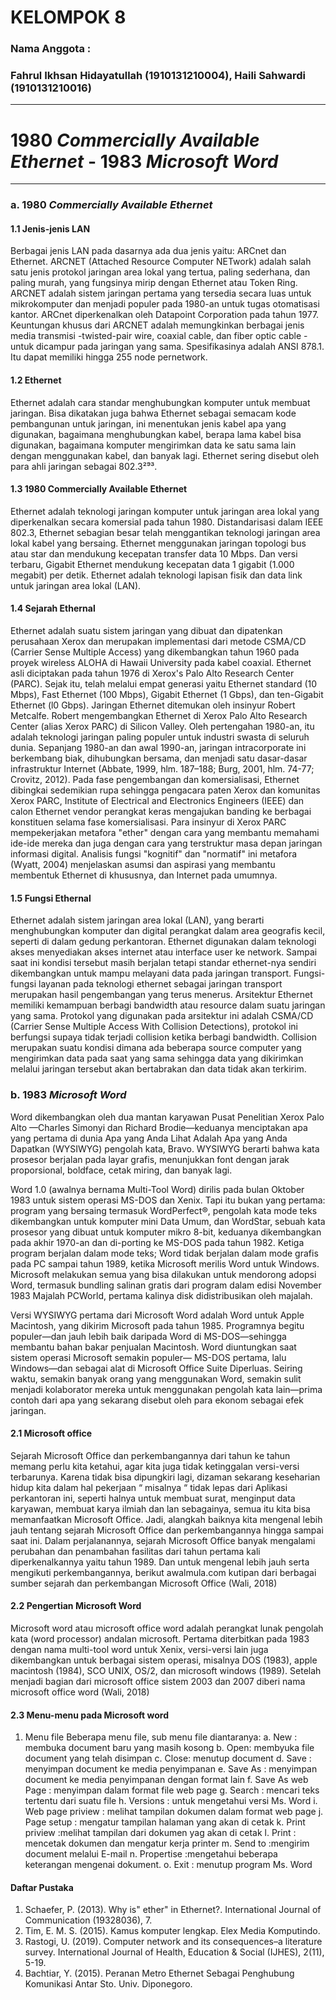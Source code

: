 # KELOMPOK 8
### Nama Anggota :
### Fahrul Ikhsan Hidayatullah (1910131210004), Haili Sahwardi (1910131210016)
---
# 1980 _Commercially Available Ethernet_ - 1983 _Microsoft Word_
---

### a. 1980 _Commercially Available Ethernet_

#### 1.1 Jenis-jenis LAN

Berbagai jenis LAN pada dasarnya ada dua jenis yaitu: ARCnet dan Ethernet. ARCNET (Attached Resource Computer NETwork) adalah salah satu jenis protokol jaringan area lokal yang tertua, paling sederhana, dan paling murah, yang fungsinya mirip dengan Ethernet atau Token Ring. ARCNET adalah sistem jaringan pertama yang tersedia secara luas untuk mikrokomputer dan menjadi populer pada 1980-an untuk tugas otomatisasi kantor. ARCnet diperkenalkan oleh Datapoint Corporation pada tahun 1977. Keuntungan khusus dari ARCNET adalah memungkinkan berbagai jenis media transmisi -twisted-pair wire, coaxial cable, dan fiber optic cable -untuk dicampur pada jaringan yang sama.
Spesifikasinya adalah ANSI 878.1. Itu dapat memiliki hingga 255 node pernetwork.

#### 1.2 Ethernet

Ethernet adalah cara standar menghubungkan komputer untuk membuat jaringan. Bisa dikatakan juga bahwa Ethernet sebagai semacam kode pembangunan untuk jaringan, ini menentukan jenis kabel apa yang digunakan, bagaimana menghubungkan kabel, berapa lama kabel bisa digunakan, bagaimana komputer mengirimkan data ke satu sama lain dengan menggunakan kabel, dan banyak lagi. Ethernet sering disebut oleh para ahli jaringan sebagai 802.3²⁹³.

#### 1.3 1980 Commercially Available Ethernet

Ethernet adalah teknologi jaringan komputer untuk jaringan area lokal yang diperkenalkan secara komersial pada tahun 1980. Distandarisasi dalam IEEE 802.3, Ethernet sebagian besar telah menggantikan teknologi jaringan area lokal kabel yang bersaing. Ethernet menggunakan jaringan topologi bus atau star dan mendukung kecepatan transfer data 10 Mbps. Dan versi terbaru, Gigabit Ethernet mendukung kecepatan data 1 gigabit (1.000 megabit) per detik. Ethernet adalah teknologi lapisan fisik dan data link untuk jaringan area lokal (LAN). 

#### 1.4 Sejarah Ethernal

Ethernet adalah suatu sistem jaringan yang dibuat dan dipatenkan perusahaan Xerox dan merupakan implementasi dari metode CSMA/CD (Carrier Sense Multiple Access) yang
dikembangkan tahun 1960 pada proyek wireless ALOHA di Hawaii University pada kabel coaxial. Ethernet asli diciptakan pada tahun 1976 di Xerox's Palo Alto Research Center (PARC). Sejak itu, telah melalui empat generasi yaitu Ethernet standard (10 Mbps), Fast Ethernet (100 Mbps), Gigabit Ethernet (1 Gbps), dan ten-Gigabit Ethernet (l0 Gbps). Jaringan Ethernet ditemukan oleh insinyur Robert Metcalfe. Robert mengembangkan Ethernet di Xerox Palo Alto Research Center (alias Xerox PARC) di Silicon Valley. Oleh pertengahan 1980-an, itu adalah teknologi jaringan paling populer untuk industri swasta di seluruh dunia. Sepanjang 1980-an dan awal 1990-an, jaringan intracorporate ini berkembang biak, dihubungkan bersama, dan menjadi satu dasar-dasar infrastruktur Internet (Abbate, 1999, hlm. 187–188; Burg, 2001, hlm. 74-77; Crovitz, 2012). Pada fase pengembangan dan komersialisasi, Ethernet dibingkai sedemikian rupa sehingga pengacara paten Xerox dan komunitas Xerox PARC, Institute of Electrical and Electronics Engineers (IEEE) dan calon Ethernet vendor perangkat keras mengajukan banding ke berbagai konstituen selama fase komersialisasi. Para insinyur di Xerox PARC mempekerjakan metafora "ether" dengan cara yang membantu memahami ide-ide mereka dan juga dengan cara yang terstruktur masa depan jaringan informasi digital. Analisis fungsi "kognitif" dan "normatif" ini metafora (Wyatt, 2004) menjelaskan asumsi dan aspirasi yang membantu membentuk Ethernet di khususnya, dan Internet pada umumnya.

#### 1.5 Fungsi Ethernal

Ethernet adalah sistem jaringan area lokal (LAN), yang berarti menghubungkan komputer dan digital perangkat dalam area geografis kecil, seperti di dalam gedung perkantoran. Ethernet digunakan dalam teknologi akses menyediakan akses internet atau interface user ke network. Sampai saat ini kondisi tersebut masih berjalan tetapi standar ethernet-nya sendiri dikembangkan untuk mampu melayani data pada jaringan transport. Fungsi-fungsi layanan pada teknologi ethernet sebagai jaringan transport merupakan hasil pengembangan yang terus menerus. Arsitektur Ethernet memiliki kemampuan berbagi bandwidth atau resource dalam suatu jaringan yang sama. Protokol yang digunakan pada arsitektur ini adalah CSMA/CD (Carrier Sense Multiple Access With Collision Detections), protokol ini berfungsi supaya tidak terjadi collision ketika berbagi bandwidth. Collision merupakan suatu kondisi dimana ada beberapa source computer yang mengirimkan data pada saat yang sama sehingga data yang dikirimkan melalui jaringan tersebut akan bertabrakan dan data tidak akan terkirim.


### b. 1983 _Microsoft Word_ 

Word dikembangkan oleh dua mantan karyawan Pusat Penelitian Xerox Palo Alto
—Charles Simonyi dan Richard Brodie—keduanya
menciptakan apa yang pertama di dunia Apa yang Anda Lihat Adalah Apa yang Anda Dapatkan (WYSIWYG) pengolah kata, Bravo. WYSIWYG berarti bahwa kata
prosesor berjalan pada layar grafis, menunjukkan font dengan jarak proporsional,
boldface, cetak miring, dan banyak lagi.

Word 1.0 (awalnya bernama Multi-Tool Word) dirilis pada bulan Oktober
1983 untuk sistem operasi MS-DOS dan Xenix. Tapi itu bukan yang pertama:
program yang bersaing termasuk WordPerfect®, pengolah kata mode teks
dikembangkan untuk komputer mini Data Umum, dan WordStar, sebuah kata
prosesor yang dibuat untuk komputer mikro 8-bit, keduanya dikembangkan pada akhir
1970-an dan di-porting ke MS-DOS pada tahun 1982. Ketiga program berjalan dalam mode teks;
Word tidak berjalan dalam mode grafis pada PC sampai tahun 1989, ketika Microsoft
merilis Word untuk Windows. Microsoft melakukan semua yang bisa dilakukan untuk mendorong adopsi Word, termasuk
bundling salinan gratis dari program dalam edisi November 1983
Majalah PCWorld, pertama kalinya disk didistribusikan oleh majalah.

Versi WYSIWYG pertama dari Microsoft Word adalah Word untuk
Apple Macintosh, yang dikirim Microsoft pada tahun 1985. Programnya begitu
populer—dan jauh lebih baik daripada Word di MS-DOS—sehingga membantu bahan bakar
penjualan Macintosh. Word diuntungkan saat sistem operasi Microsoft semakin populer—
MS-DOS pertama, lalu Windows—dan sebagai alat di Microsoft Office Suite
Diperluas. Seiring waktu, semakin banyak orang yang menggunakan Word, semakin sulit menjadi kolaborator mereka untuk menggunakan pengolah kata lain—prima
contoh dari apa yang sekarang disebut oleh para ekonom sebagai efek jaringan.


#### 2.1 Microsoft office

Sejarah Microsoft Office dan perkembangannya dari tahun ke tahun memang perlu
kita ketahui, agar kita juga tidak ketinggalan versi-versi terbarunya. Karena tidak bisa
dipungkiri lagi, dizaman sekarang keseharian hidup kita dalam hal pekerjaan “ misalnya
“ tidak lepas dari Aplikasi perkantoran ini, seperti halnya untuk membuat surat, menginput
data karyawan, membuat karya ilmiah dan lan sebagainya, semua itu kita bisa memanfaatkan
Microsoft Office. Jadi, alangkah baiknya kita mengenal lebih jauh tentang sejarah Microsoft
Office dan perkembangannya hingga sampai saat ini. Dalam perjalanannya, sejarah Microsoft
Office banyak mengalami perubahan dan penambahan fasilitas dari tahun pertama kali
diperkenalkannya yaitu tahun 1989. Dan untuk mengenal lebih jauh serta mengikuti
perkembangannya, berikut awalmula.com kutipan dari berbagai sumber sejarah dan
perkembangan Microsoft Office (Wali, 2018)

#### 2.2 Pengertian Microsoft Word

Microsoft word atau microsoft office word adalah perangkat lunak pengolah kata (word
processor) andalan microsoft. Pertama diterbitkan pada 1983 dengan nama multi-tool word
untuk Xenix, versi-versi lain juga dikembangkan untuk berbagai sistem operasi, misalnya
DOS (1983), apple macintosh (1984), SCO UNIX, OS/2, dan microsoft windows (1989).
Setelah menjadi bagian dari microsoft office sistem 2003 dan 2007 diberi nama microsoft
office word (Wali, 2018)

#### 2.3 Menu-menu pada Microsoft word

1. Menu file
Beberapa menu file, sub menu file diantaranya:
a. New : membuka document baru yang masih kosong
b. Open: membyuka file document yang telah disimpan
c. Close: menutup document
d. Save : menyimpan document ke media penyimpanan
e. Save As : menyimpan document ke media penyimpanan dengan format lain
f. Save As web Page : menyimpan dalam format file web page
g. Search : mencari teks tertentu dari suatu file
h. Versions : untuk mengetahui versi Ms. Word
i. Web page priview : melihat tampilan dokumen dalam format web page
j. Page setup : mengatur tampilan halaman yang akan di cetak
k. Print priview :melihat tampilan dari dokumen yag akan di cetak
l. Print : mencetak dokumen dan mengatur kerja printer
m. Send to :mengirim document melalui E-mail
n. Propertise :mengetahui beberapa keterangan mengenai dokument.
o. Exit : menutup program Ms. Word


#### Daftar Pustaka

1. Schaefer, P. (2013). Why is" ether" in Ethernet?. International Journal of Communication (19328036), 7.
2. Tim, E. M. S. (2015). Kamus komputer lengkap. Elex Media Komputindo.
3. Rastogi, U. (2019). Computer network and its consequences–a literature survey. International Journal of Health, Education & Social (IJHES), 2(11), 5-19.
4. Bachtiar, Y. (2015). Peranan Metro Ethernet Sebagai Penghubung Komunikasi Antar Sto. Univ. Diponegoro.

